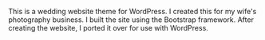 This is a wedding website theme for WordPress.  I created this for my wife's photography business.  I built the site using the Bootstrap framework.  After creating the website, I ported it over for use with WordPress.  
